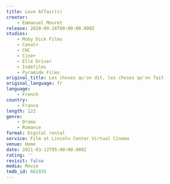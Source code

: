 ```yaml
---
title: Love Affair(s)
creator:
    - Emmanuel Mouret
release: 2020-09-16T00:00:00.000Z
studios:
    - Moby Dick Films
    - Canal+
    - CNC
    - Ciné+
    - Elle Driver
    - Indéfilms
    - Pyramide Films
original_title: Les choses qu'on dit, les choses qu'on fait
original_language: fr
language:
    - French
country:
    - France
length: 122
genre:
    - Drama
    - Romance
format: Digital rental
service: Film at Lincoln Center Virtual Cinema
venue: Home
date: 2021-03-12T05:00:00.000Z
rating: ''
revisit: false
media: Movie
tmdb_id: 661935
---
```



